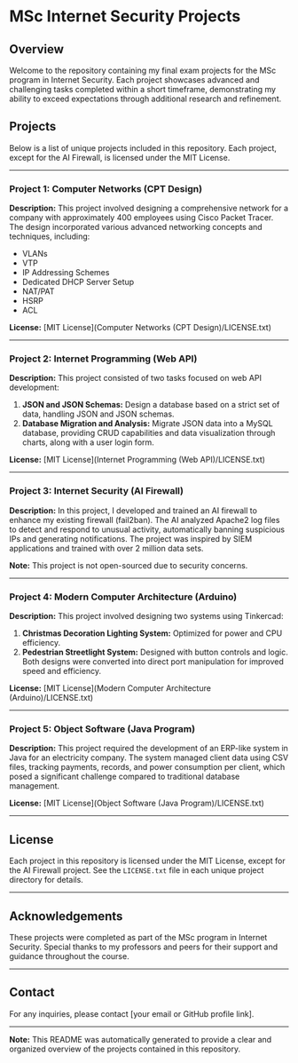 # MSc Internet Security Projects

## Overview
Welcome to the repository containing my final exam projects for the MSc program in Internet Security. Each project showcases advanced and challenging tasks completed within a short timeframe, demonstrating my ability to exceed expectations through additional research and refinement.

## Projects
Below is a list of unique projects included in this repository. Each project, except for the AI Firewall, is licensed under the MIT License.

---

### Project 1: Computer Networks (CPT Design)
**Description:**
This project involved designing a comprehensive network for a company with approximately 400 employees using Cisco Packet Tracer. The design incorporated various advanced networking concepts and techniques, including:
- VLANs
- VTP
- IP Addressing Schemes
- Dedicated DHCP Server Setup
- NAT/PAT
- HSRP
- ACL

**License:** [MIT License](Computer Networks (CPT Design)/LICENSE.txt)

---

### Project 2: Internet Programming (Web API)
**Description:**
This project consisted of two tasks focused on web API development:
1. **JSON and JSON Schemas:** Design a database based on a strict set of data, handling JSON and JSON schemas.
2. **Database Migration and Analysis:** Migrate JSON data into a MySQL database, providing CRUD capabilities and data visualization through charts, along with a user login form.

**License:** [MIT License](Internet Programming (Web API)/LICENSE.txt)

---

### Project 3: Internet Security (AI Firewall)
**Description:**
In this project, I developed and trained an AI firewall to enhance my existing firewall (fail2ban). The AI analyzed Apache2 log files to detect and respond to unusual activity, automatically banning suspicious IPs and generating notifications. The project was inspired by SIEM applications and trained with over 2 million data sets.

**Note:** This project is not open-sourced due to security concerns.

---

### Project 4: Modern Computer Architecture (Arduino)
**Description:**
This project involved designing two systems using Tinkercad:
1. **Christmas Decoration Lighting System:** Optimized for power and CPU efficiency.
2. **Pedestrian Streetlight System:** Designed with button controls and logic. Both designs were converted into direct port manipulation for improved speed and efficiency.

**License:** [MIT License](Modern Computer Architecture (Arduino)/LICENSE.txt)

---

### Project 5: Object Software (Java Program)
**Description:**
This project required the development of an ERP-like system in Java for an electricity company. The system managed client data using CSV files, tracking payments, records, and power consumption per client, which posed a significant challenge compared to traditional database management.

**License:** [MIT License](Object Software (Java Program)/LICENSE.txt)

---

## License
Each project in this repository is licensed under the MIT License, except for the AI Firewall project. See the `LICENSE.txt` file in each unique project directory for details.

---

## Acknowledgements
These projects were completed as part of the MSc program in Internet Security. Special thanks to my professors and peers for their support and guidance throughout the course.

---

## Contact
For any inquiries, please contact [your email or GitHub profile link].

---

**Note:** This README was automatically generated to provide a clear and organized overview of the projects contained in this repository.
